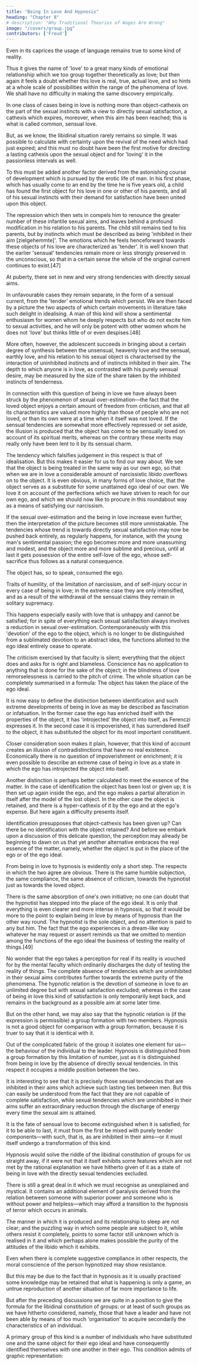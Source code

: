 ```yaml
---
title: "Being In Love And Hypnosis"
heading: "Chapter 8"
# description: "Why Traditional Theories of Wages Are Wrong"
image: "/covers/group.jpg"
contributors: ['Freud']
---
```



Even in its caprices the usage of language remains true to some kind of reality. 

Thus it gives the name of 'love' to a great many kinds of emotional relationship which we too group together theoretically as love; but then again it feels a doubt whether this love is real, true, actual love, and so hints at a whole scale of possibilities within the range of the phenomena of love. We shall have no difficulty in making the same discovery empirically.

In one class of cases being in love is nothing more than object-cathexis on the part of the sexual instincts with a view to directly sexual satisfaction, a cathexis which expires, moreover, when this aim has been reached; this is what is called common, sensual love. 

But, as we know, the libidinal situation rarely remains so simple. It was possible to calculate with certainty upon the revival of the need which had just expired; and this must no doubt have been the first motive for directing a lasting cathexis upon the sexual object and for 'loving' it in the passionless intervals as well.

To this must be added another factor derived from the astonishing course of development which is pursued by the erotic life of man. In his first phase, which has usually come to an end by the time he is five years old, a child has found the first object for his love in one or other of his parents, and all of his sexual instincts with their demand for satisfaction have been united upon this object. 

The repression which then sets in compels him to renounce the greater number of these infantile sexual aims, and leaves behind a profound modification in his relation to his parents. The child still remains tied to his parents, but by instincts which must be described as being 'inhibited in their aim [zielgehemmte]'. The emotions which he feels henceforward towards these objects of his love are characterized as 'tender'. It is well known that the earlier 'sensual' tendencies remain more or less strongly preserved in the unconscious, so that in a certain sense the whole of the original current continues to exist.[47]

At puberty, there set in new and very strong tendencies with directly sexual aims. 

In unfavourable cases they remain separate, in the form of a sensual current, from the 'tender' emotional trends which persist. We are then faced by a picture the two aspects of which certain movements in literature take such delight in idealising. A man of this kind will show a sentimental enthusiasm for women whom he deeply respects but who do not excite him to sexual activities, and he will only be potent with other women whom he does not 'love' but thinks little of or even despises.[48] 

More often, however, the adolescent succeeds in bringing about a certain degree of synthesis between the unsensual, heavenly love and the sensual, earthly love, and his relation to his sexual object is characterised by the interaction of uninhibited instincts and of instincts inhibited in their aim. The depth to which anyone is in love, as contrasted with his purely sensual desire, may be measured by the size of the share taken by the inhibited instincts of tenderness.

In connection with this question of being in love we have always been struck by the phenomenon of sexual over-estimation—the fact that the loved object enjoys a certain amount of freedom from criticism, and that all its characteristics are valued more highly than those of people who are not loved, or than its own were at a time when it itself was not loved. If the sensual tendencies are somewhat more effectively repressed or set aside, the illusion is produced that the object has come to be sensually loved on account of its spiritual merits, whereas on the contrary these merits may really only have been lent to it by its sensual charm.

The tendency which falsifies judgement in this respect is that of idealisation. But this makes it easier for us to find our way about. We see that the object is being treated in the same way as our own ego, so that when we are in love a considerable amount of narcissistic libido overflows on to the object. It is even obvious, in many forms of love choice, that the object serves as a substitute for some unattained ego ideal of our own. We love it on account of the perfections which we have striven to reach for our own ego, and which we should now like to procure in this roundabout way as a means of satisfying our narcissism.

If the sexual over-estimation and the being in love increase even further, then the interpretation of the picture becomes still more unmistakable. The tendencies whose trend is towards directly sexual satisfaction may now be pushed back entirely, as regularly happens, for instance, with the young man's sentimental passion; the ego becomes more and more unassuming and modest, and the object more and more sublime and precious, until at last it gets possession of the entire self-love of the ego, whose self-sacrifice thus follows as a natural consequence. 

The object has, so to speak, consumed the ego. 

Traits of humility, of the limitation of narcissism, and of self-injury occur in every case of being in love; in the extreme case they are only intensified, and as a result of the withdrawal of the sensual claims they remain in solitary supremacy.

This happens especially easily with love that is unhappy and cannot be satisfied; for in spite of everything each sexual satisfaction always involves a reduction in sexual over-estimation. Contemporaneously with this 'devotion' of the ego to the object, which is no longer to be distinguished from a sublimated devotion to an abstract idea, the functions allotted to the ego ideal entirely cease to operate. 

The criticism exercised by that faculty is silent; everything that the object does and asks for is right and blameless. Conscience has no application to anything that is done for the sake of the object; in the blindness of love remorselessness is carried to the pitch of crime. The whole situation can be completely summarised in a formula: The object has taken the place of the ego ideal.

It is now easy to define the distinction between identification and such extreme developments of being in love as may be described as fascination or infatuation. In the former case the ego has enriched itself with the properties of the object, it has 'introjected' the object into itself, as Ferenczi expresses it. In the second case it is impoverished, it has surrendered itself to the object, it has substituted the object for its most important constituent. 

Closer consideration soon makes it plain, however, that this kind of account creates an illusion of contradistinctions that have no real existence. Economically there is no question of impoverishment or enrichment; it is even possible to describe an extreme case of being in love as a state in which the ego has introjected the object into itself. 

Another distinction is perhaps better calculated to meet the essence of the matter. In the case of identification the object has been lost or given up; it is then set up again inside the ego, and the ego makes a partial alteration in itself after the model of the lost object. In the other case the object is retained, and there is a hyper-cathexis of it by the ego and at the ego's expense. But here again a difficulty presents itself. 

Identification presupposes that object-cathexis has been given up? Can there be no identification with the object retained? And before we embark upon a discussion of this delicate question, the perception may already be beginning to dawn on us that yet another alternative embraces the real essence of the matter, namely, whether the object is put in the place of the ego or of the ego ideal.

From being in love to hypnosis is evidently only a short step. The respects in which the two agree are obvious. There is the same humble subjection, the same compliance, the same absence of criticism, towards the hypnotist just as towards the loved object. 

There is the same absorption of one's own initiative; no one can doubt that the hypnotist has stepped into the place of the ego ideal. It is only that everything is even clearer and more intense in hypnosis, so that it would be more to the point to explain being in love by means of hypnosis than the other way round. The hypnotist is the sole object, and no attention is paid to any but him. The fact that the ego experiences in a dream-like way whatever he may request or assert reminds us that we omitted to mention among the functions of the ego ideal the business of testing the reality of things.[49] 

No wonder that the ego takes a perception for real if its reality is vouched for by the mental faculty which ordinarily discharges the duty of testing the reality of things. The complete absence of tendencies which are uninhibited in their sexual aims contributes further towards the extreme purity of the phenomena. The hypnotic relation is the devotion of someone in love to an unlimited degree but with sexual satisfaction excluded; whereas in the case of being in love this kind of satisfaction is only temporarily kept back, and remains in the background as a possible aim at some later time.

But on the other hand, we may also say that the hypnotic relation is (if the expression is permissible) a group formation with two members. Hypnosis is not a good object for comparison with a group formation, because it is truer to say that it is identical with it. 

Out of the complicated fabric of the group it isolates one element for us—the behaviour of the individual to the leader. Hypnosis is distinguished from a group formation by this limitation of number, just as it is distinguished from being in love by the absence of directly sexual tendencies. In this respect it occupies a middle position between the two.

It is interesting to see that it is precisely those sexual tendencies that are inhibited in their aims which achieve such lasting ties between men. But this can easily be understood from the fact that they are not capable of complete satisfaction, while sexual tendencies which are uninhibited in their aims suffer an extraordinary reduction through the discharge of energy every time the sexual aim is attained. 

It is the fate of sensual love to become extinguished when it is satisfied; for it to be able to last, it must from the first be mixed with purely tender components—with such, that is, as are inhibited in their aims—or it must itself undergo a transformation of this kind.

Hypnosis would solve the riddle of the libidinal constitution of groups for us straight away, if it were not that it itself exhibits some features which are not met by the rational explanation we have hitherto given of it as a state of being in love with the directly sexual tendencies excluded. 

There is still a great deal in it which we must recognise as unexplained and mystical. It contains an additional element of paralysis derived from the relation between someone with superior power and someone who is without power and helpless—which may afford a transition to the hypnosis of terror which occurs in animals. 

The manner in which it is produced and its relationship to sleep are not clear; and the puzzling way in which some people are subject to it, while others resist it completely, points to some factor still unknown which is realised in it and which perhaps alone makes possible the purity of the attitudes of the libido which it exhibits. 

Even when there is complete suggestive compliance in other respects, the moral conscience of the person hypnotized may show resistance. 

But this may be due to the fact that in hypnosis as it is usually practised some knowledge may be retained that what is happening is only a game, an untrue reproduction of another situation of far more importance to life.

But after the preceding discussions we are quite in a position to give the formula for the libidinal constitution of groups: or at least of such groups as we have hitherto considered, namely, those that have a leader and have not been able by means of too much 'organisation' to acquire secondarily the characteristics of an individual. 

A primary group of this kind is a number of individuals who have substituted one and the same object for their ego ideal and have consequently identified themselves with one another in their ego. This condition admits of graphic representation:




